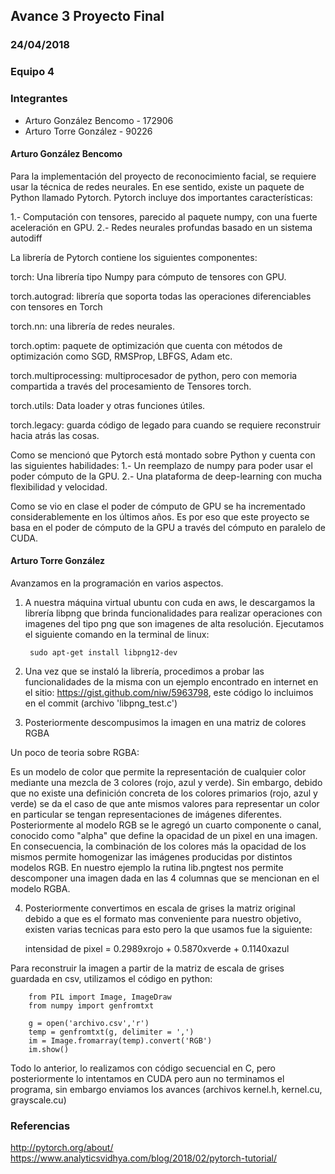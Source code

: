 ## Avance 3 Proyecto Final

### 24/04/2018

### Equipo 4

### Integrantes
* Arturo González Bencomo - 172906
* Arturo Torre González - 90226

#### Arturo González Bencomo

Para la implementación del proyecto de reconocimiento facial, se requiere usar la técnica de redes neurales. En ese sentido, existe un paquete de Python llamado Pytorch. Pytorch incluye dos importantes características:

1.- Computación con tensores, parecido al paquete numpy, con una fuerte aceleración en GPU.
2.- Redes neurales profundas basado en un sistema autodiff

La librería de Pytorch contiene los siguientes componentes:

torch: Una librería tipo Numpy para cómputo de tensores con GPU.

torch.autograd: librería que soporta todas las operaciones diferenciables con tensores en Torch

torch.nn: una librería de redes neurales.

torch.optim: paquete de optimización que cuenta con métodos de optimización como SGD, RMSProp, LBFGS, Adam etc.

torch.multiprocessing: multiprocesador de python, pero con memoria compartida a través del procesamiento de Tensores torch.

torch.utils: Data loader y otras funciones útiles.

torch.legacy: guarda código de legado para cuando se requiere reconstruir hacia atrás las cosas.

Como se mencionó que Pytorch está montado sobre Python y cuenta con las siguientes habilidades:
1.- Un reemplazo de numpy para poder usar el poder cómputo de la GPU. 
2.- Una plataforma de deep-learning con mucha flexibilidad y velocidad.

Como se vio en clase el poder de cómputo de GPU se ha incrementado considerablemente en los últimos años. Es por eso que este proyecto se basa en el poder de cómputo de la GPU a través del cómputo en paralelo de CUDA.

#### Arturo Torre González

Avanzamos en la programación en varios aspectos. 

1. A nuestra máquina virtual ubuntu con cuda en aws, le descargamos la librería libpng que brinda funcionalidades para realizar operaciones con imagenes del tipo png que son imagenes de alta resolución. Ejecutamos el siguiente comando en la terminal de linux: 

        sudo apt-get install libpng12-dev

2. Una vez que se instaló la librería, procedimos a probar las funcionalidades de la misma con un ejemplo encontrado en internet en el sitio: https://gist.github.com/niw/5963798, este código lo incluimos en el commit (archivo 'libpng_test.c') 

3. Posteriormente descompusimos la imagen en una matriz de colores RGBA 

Un poco de teoria sobre RGBA: 

Es un modelo de color que permite la representación de cualquier color mediante una mezcla de 3 colores (rojo, azul y verde). Sin embargo, debido que no existe una definición concreta de los colores primarios (rojo, azul y verde) se da el caso de que ante mismos valores para representar un color en particular se tengan representaciones de imágenes diferentes. Posteriormente al modelo RGB se le agregó un cuarto componente o canal, conocido como "alpha" que define la opacidad de un pixel en una imagen. En consecuencia, la combinación de los colores más la opacidad de los mismos permite homogenizar las imágenes producidas por distintos modelos RGB. En nuestro ejemplo la rutina lib.pngtest nos permite descomponer una imagen dada en las 4 columnas que se mencionan en el modelo RGBA.


4. Posteriormente convertimos en escala de grises la matriz original debido a que es el formato mas conveniente para nuestro objetivo, existen varias tecnicas para esto pero la que usamos fue la siguiente:
    
    intensidad de pixel = 0.2989xrojo + 0.5870xverde + 0.1140xazul
    
Para reconstruir la imagen a partir de la matriz de escala de grises guardada en csv, utilizamos el código en python:

        from PIL import Image, ImageDraw
        from numpy import genfromtxt

        g = open('archivo.csv','r')
        temp = genfromtxt(g, delimiter = ',')
        im = Image.fromarray(temp).convert('RGB')
        im.show()

Todo lo anterior, lo realizamos con código secuencial en C, pero posteriormente lo intentamos en CUDA pero aun no terminamos el programa, sin embargo enviamos los avances (archivos kernel.h, kernel.cu, grayscale.cu)


### Referencias
http://pytorch.org/about/
https://www.analyticsvidhya.com/blog/2018/02/pytorch-tutorial/

